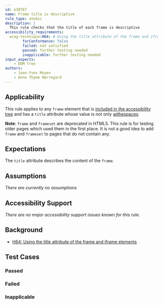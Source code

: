```yaml
---
id: e38767
name: Frame title is descriptive
rule_type: atomic
description: |
  This rule checks that the title of each frame is descriptive
accessibility_requirements:
  wcag-technique:H64: # Using the title attribute of the frame and iframe elements
		forConformance: false
		failed: not satisfied
		passed: further testing needed
		inapplicable: further testing needed
input_aspects:
	- DOM Tree
authors:
	- Jean-Yves Moyen
	- Anne Thyme Nørregard
---
```


## Applicability

This rule applies to any `frame` element that is [included in the accessibility tree](#included-in-the-accessibility-tree) and has a `title` attribute whose value is not only [withespaces](#whitespace).

**Note**: `frame` and `frameset` are deprecated in HTML5. This rule is for testing older pages which used them in the first place. It is not a good idea to add `frame` and `frameset` to pages that do not contain any.

## Expectations

The `title` attribute describes the content of the `frame`.

## Assumptions

_There are currently no assumptions_

## Accessibility Support

_There are no major accessibility support issues known for this rule._

## Background

- [H64: Using the title attribute of the frame and iframe elements](https://www.w3.org/WAI/WCAG21/Techniques/html/H64)

## Test Cases

### Passed

### Failed

### Inapplicable
